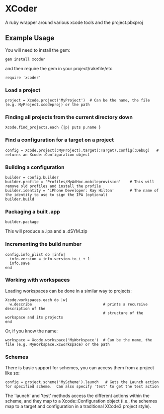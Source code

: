 # XCoder

A ruby wrapper around various xcode tools and the project.pbxproj

## Example Usage

You will need to install the gem:

	gem install xcoder

and then require the gem in your project/rakefile/etc

	require 'xcoder'
	
### Load a project

    project = Xcode.project('MyProject')  # Can be the name, the file (e.g. MyProject.xcodeproj) or the path

### Finding all projects from the current directory down

	Xcode.find_projects.each {|p| puts p.name }
	
### Find a configuration for a target on a project

	config = Xcode.project(:MyProject).target(:Target).config(:Debug)	# returns an Xcode::Configuration object

### Building a configuration

	builder = config.builder
	builder.profile = 'Profiles/MyAdHoc.mobileprovision'	# This will remove old profiles and install the profile
	builder.identity = 'iPhone Developer: Ray Hilton'		# The name of the identity to use to sign the IPA (optional)
	builder.build
	
### Packaging a built .app

	builder.package
	
This will produce a .ipa and a .dSYM.zip

### Incrementing the build number

	config.info_plist do |info|
	  info.version = info.version.to_i + 1
	  info.save
	end

### Working with workspaces

Loading workspaces can be done in a similar way to projects:

	Xcode.workspaces.each do |w|
	  w.describe								# prints a recursive description of the 
												# structure of the workspace and its projects
	end
	
Or, if you know the name:

	workspace = Xcode.workspace('MyWorkspace')  # Can be the name, the file (e.g. MyWorkspace.xcworkspace) or the path
	
	
### Schemes

There is basic support for schemes, you can access them from a project like so:

	config = project.scheme('MyScheme').launch   # Gets the Launch action for specified scheme.  Can also specify 'test' to get the test action

The 'launch' and 'test' methods access the different actions within the scheme, and they map to a Xcode::Configuration object (i.e., the schemes map to a target and configuration in a traditional XCode3 project style). 